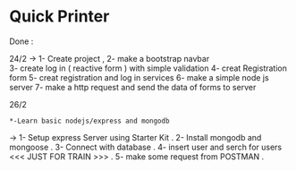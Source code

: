 # Quick Printer
Done : 

24/2
->
    1- Create project , 
    2- make a bootstrap navbar  
    3- create log in ( reactive form ) with simple validation 
    4- creat Registration form 
    5- creat registration and log in  services
    6- make a simple node js server 
    7- make a http request and send the data of forms to server 

26/2 

    *-Learn basic nodejs/express and mongodb
-> 
    1- Setup express Server using Starter Kit . 
    2- Install mongodb and mongoose .
    3- Connect with database .
    4- insert user and serch for users <<< JUST FOR TRAIN >>> .
    5- make some request from POSTMAN . 
